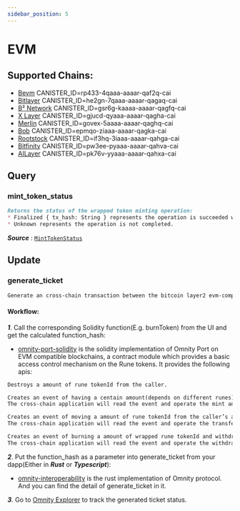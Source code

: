 ```yaml
---
sidebar_position: 5
---
```


# EVM
## Supported Chains:
- [Bevm](https://www.bevm.io/) CANISTER_ID=rp433-4qaaa-aaaar-qaf2q-cai
- [Bitlayer](https://www.bitlayer.org/) CANISTER_ID=he2gn-7qaaa-aaaar-qagaq-cai
- [B² Network](https://www.bsquared.network/) CANISTER_ID=gsr6g-kaaaa-aaaar-qagfq-cai
- [X Layer](https://www.okx.com/xlayer) CANISTER_ID=gjucd-qyaaa-aaaar-qagha-cai
- [Merlin](https://merlinchain.io) CANISTER_ID=govex-5aaaa-aaaar-qaghq-cai
- [Bob](https://www.gobob.xyz/) CANISTER_ID=epmqo-ziaaa-aaaar-qagka-cai
- [Rootstock](https://rootstock.io/) CANISTER_ID=if3hq-3iaaa-aaaar-qahga-cai
- [Bitfinity](https://bitfinity.network/) CANISTER_ID=pw3ee-pyaaa-aaaar-qahva-cai
- [AILayer](https://ailayer.xyz/) CANISTER_ID=pk76v-yyaaa-aaaar-qahxa-cai

## Query
### mint_token_status
```md title="mint_token_status(ticket_id: String) -> MintTokenStatus"
Returns the status of the wrapped token minting operation:
* Finalized { tx_hash: String } represents the operation is succeeded with the transaction hash on the l2 chain.
* Unknown represents the operation is not completed.
```
***Source*** : [`MintTokenStatus`](https://github.com/octopus-network/omnity-interoperability/blob/main/types/src/lib.rs#L773)

## Update
### generate_ticket
```md title="generate_ticket(hash: String) -> Result<(), String>"
Generate an cross-chain transaction between the bitcoin layer2 evm-compatible instances mentioned above and the bitcoin network on Omnity. 
```

#### Workflow: 

***1***. Call the corresponding Solidity function(E.g. burnToken) from the UI and get the calculated function_hash:
- [omnity-port-solidity](https://github.com/octopus-network/omnity-port-solidity/blob/main/contracts/OmnityPort.sol) is the solidity implementation of Omnity Port on EVM compatible blockchains, a contract module which provides a basic access control mechanism on the Rune tokens. It provides the following apis:

```md title="burnToken(string memory tokenId, uint256 amount)"
Destroys a amount of rune tokenId from the caller.
```
```md title="mintRunes(string memory tokenId, address receiver)"
Creates an event of having a centain amount(depends on different runes) of tokenId and assigns them to receiver.
The cross-chain application will read the event and operate the mint and transfer action in order on bitcoin network. 
```
```md title="transportToken(string memory dstChainId, string memory tokenId, string memory receiver, uint256 amount, string memory memo)"
Creates an event of moving a amount of rune tokenId from the caller’s account to receiver's on dstChainId with memo note.
The cross-chain application will read the event and operate the transfer action on bitcoin network.
```
```md title="redeemToken(string memory tokenId, string memory receiver, uint256 amount)"
Creates an event of burning a amount of wrapped rune tokenId and withdraw the corresponding amount of underlying tokens to receiver.
The cross-chain application will read the event and operate the withdrawal action on bitcoin network.
```

***2***. Put the function_hash as a parameter into generate_ticket from your dapp(Either in ***Rust*** or ***Typescript***):
- [omnity-interoperability](https://github.com/octopus-network/omnity-interoperability/blob/main/route/evm/src/service.rs#L240) is the rust implementation of Omnity protocol. And you can find the detail of generate_ticket in it.

***3***. Go to [Omnity Explorer](https://explorer.omnity.network/) to track the generated ticket status.
